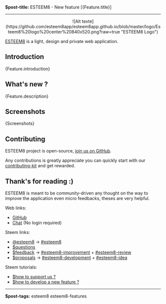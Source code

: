 **$post-title:** ESTEEM8 - New feature [{Feature.title}]

---

<center>
![Alt texte](https://github.com/esteem8app/esteem8app.github.io/blob/master/logo/Esteem8%20logo%20center%20840x520.png?raw=true "ESTEEM8 Logo")
</center>

[ESTEEM8](https://esteem8.com) is a light, design and private web application.

## Introduction

{Feature.introduction}

## What's new ?

{Feature.description}

## Screenshots

{Screenshots}

## Contributing

ESTEEM8 project is open-source, [join us on GitHub](https://github.com/esteem8app/esteem8app.github.io).

Any contributions is greatly appreciate you can quickly start with our [contributing-kit](https://github.com/esteem8app/esteem8app.github.io/tree/master/docs/contributing-kit) and get rewarded.

## Thank's for reading :)

ESTEEM8 is meant to be community-driven any thought on the way to improve the application even micro feedbacks, theses are very helpful.

Web links:
* [GitHub](https://github.com/esteem8app)
* [Chat](https://discord.gg/5nqRwbf) (No login required)

Steem links:
* [@esteem8](/@esteem8) -> [#esteem8](/created/esteem8)
* [$questions](steem/@esteem8/esteem8-community-questions) 
* [$feedback](esteem8/@esteem8/esteem8-community-feedback) -> [#esteem8-improvement](/created/esteem8-improvement) + [#esteem8-review](/created/esteem8-review)
* [$proposals](steem/@esteem8/esteem8-community-proposals) -> [#esteem8-development](/created/esteem8-development) + [#esteem8-idea](/created/esteem8-idea)

Steem tutorials:
* [$how to support us ?](https://steemit.com/esteem8/@esteem8/how-to-support-esteem8)
* [$how to develop a new feature ?](https://steemit.com/esteem8/@esteem8/how-to-develop-a-new-feature)

---

**$post-tags:** esteem8 esteem8-features
